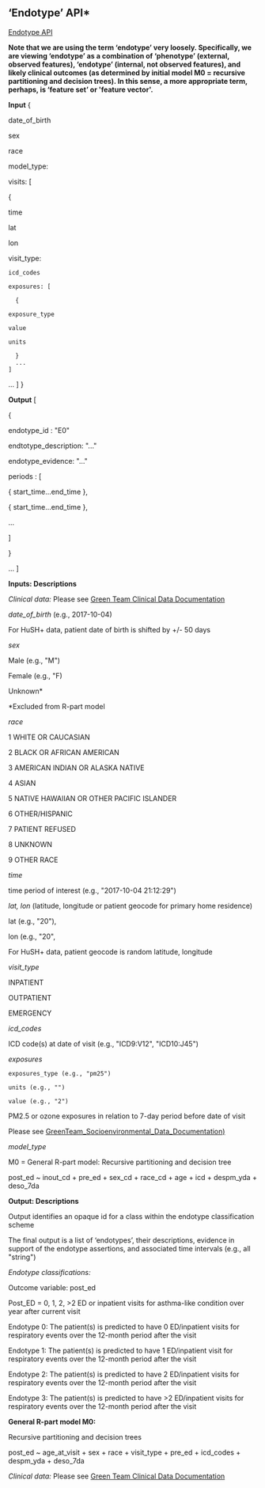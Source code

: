 ## ‘Endotype’ API*

[Endotype API](http://translator.ncats.io)

**Note that we are using the term ‘endotype’ very loosely. Specifically, we are viewing ‘endotype’ as a combination of ‘phenotype’ (external, observed features), ‘endotype’ (internal, not observed features), and likely clinical outcomes (as determined by initial model M0 = recursive partitioning and decision trees). In this sense, a more appropriate term, perhaps, is ‘feature set’ or 'feature vector'.**

**Input**	{
 
 date_of_birth
 
 sex
 
 race

 model_type:
 
 visits: [
   
   {
   
   time
   
   lat
   
   lon
   
   visit_type:

    icd_codes

	exposures: [
      
      {
  	
	exposure_type
	
	value
	
	units

      }
      ...
    ]
   ...
 ]
}

**Output**	[

{


endotype_id       	: "E0"

endtotype_description: "..."
 
 endotype_evidence: "..."
 
 periods : [
 
 { start_time...end_time },
 
 { start_time...end_time },
 
 ...
 
 ]

}

...
]

**Inputs: Descriptions**

*Clinical data:* Please see [Green Team Clinical Data Documentation](https://github.com/NCATS-Tangerine/cq-notebooks/tree/master/Green_CQs/GreenTeam_Clinical_Data_Documentation)

*date_of_birth* (e.g., 2017-10-04)

For HuSH+ data, patient date of birth is shifted by +/- 50 days

*sex*

Male (e.g., "M")

Female (e.g., "F)

Unknown*

*Excluded from R-part model

*race*

1 WHITE OR CAUCASIAN

2 BLACK OR AFRICAN AMERICAN

3 AMERICAN INDIAN OR ALASKA NATIVE

4 ASIAN

5 NATIVE HAWAIIAN OR OTHER PACIFIC ISLANDER

6 OTHER/HISPANIC

7 PATIENT REFUSED

8 UNKNOWN

9 OTHER RACE

*time*

time period of interest (e.g., "2017-10-04 21:12:29")

*lat, lon* (latitude, longitude or patient geocode for primary home residence)

lat (e.g., "20"),

lon (e.g., "20",

For HuSH+ data, patient geocode is random latitude, longitude

*visit_type*

INPATIENT

OUTPATIENT

EMERGENCY

*icd_codes*

ICD code(s) at date of visit (e.g., "ICD9:V12", "ICD10:J45")

*exposures*
	
	exposures_type (e.g., "pm25")
	
	units (e.g., "")
	
	value (e.g., "2")

PM2.5 or ozone exposures in relation to 7-day period before date of visit

Please see [GreenTeam_Socioenvironmental_Data_Documentation)](https://github.com/NCATS-Tangerine/cq-notebooks/tree/master/Green_CQs/GreenTeam_Socioenvironmental_Data_Documentation)

*model_type*

M0 = General R-part model: Recursive partitioning and decision tree

post_ed ~ inout_cd + pre_ed + sex_cd + race_cd + age + icd + despm_yda + deso_7da

**Output: Descriptions**

Output identifies an opaque id for a class within the endotype classification scheme

The final output is a list of ‘endotypes’, their descriptions, evidence in support of the endotype assertions, and associated time intervals (e.g., all "string")

*Endotype classifications:*

Outcome variable: post_ed

Post_ED = 0, 1, 2, >2 ED or inpatient visits for asthma-like condition over year after current visit

Endotype 0: The patient(s) is predicted to have 0 ED/inpatient visits for respiratory events over the 12-month period after the visit

Endotype 1: The patient(s) is predicted to have 1 ED/inpatient visit for respiratory events over the 12-month period after the visit

Endotype 2: The patient(s) is predicted to have 2 ED/inpatient visits for respiratory events over the 12-month period after the visit

Endotype 3: The patient(s) is predicted to have >2 ED/inpatient visits for respiratory events over the 12-month period after the visit

**General R-part model M0:**

Recursive partitioning and decision trees

post_ed ~ age_at_visit + sex + race + visit_type + pre_ed + icd_codes + despm_yda + deso_7da

*Clinical data:* Please see [Green Team Clinical Data Documentation](https://github.com/NCATS-Tangerine/cq-notebooks/tree/master/Green_CQs/GreenTeam_Clinical_Data_Documentation)

